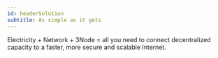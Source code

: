 ```yaml
---
id: headerSolution
subtitle: As simple as it gets
---
```


Electricity + Network + 3Node = all you need to connect decentralized capacity to a faster, more secure and scalable Internet.
